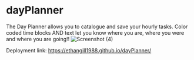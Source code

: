 # dayPlanner

The Day Planner allows you to catalogue and save your hourly tasks. Color coded time blocks AND text let you know where you are, where you were and where you are going!!
![Screenshot (4)](https://github.com/EthanGill1988/dayPlanner/assets/131207044/2017c5fd-5156-424b-8c98-b1b2ef5d8131)

Deployment link: https://ethangill1988.github.io/dayPlanner/

